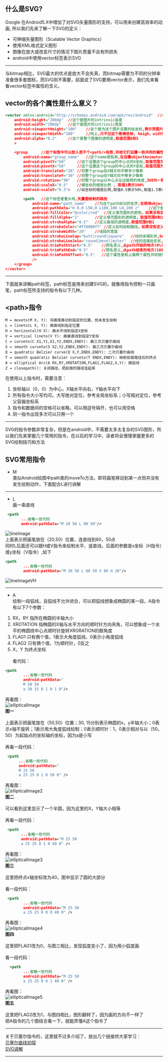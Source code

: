 ## 什么是SVG?
Google 在Android5.X中增加了对SVG矢量图形的支持，可以用来创建高效率的动画, 所以我们先来了解一下SVG的定义： <br>
* 可伸缩矢量图形（Scalable Vector Graphics）
* 使用XML格式定义图形
* 图像在放大或改变尺寸的情况下图片质量不会有所损失
* android中使用vector标签表示SVG
___
与bitmap相比，SVG最大的优点是放大不会失真，而bitmap需要为不同的分辨率准备很多套图标，而SVG则不需要，前面说了SVG要用vector表示，我们先来看看vector标签中属性的含义。
## vector的各个属性是什么意义？
```xml
<vector xmlns:android="http://schemas.android.com/apk/res/android"  //命名空间
    android:height="200dp"  //这个是图片的intrinsic高度
    android:width="200dp"   //这个是图片的intrinsic宽度
    android:viewportHeight="100"    //这个是为这个图片设置的纵坐标,表示将图片分为100等份,主要下面的pathData需要依赖这个坐标的划分
    android:viewportWidth="100"     //同上,只不过这个是横坐标, heigh，width的比例和viewportHeight，viewportWidth的比例必须保持一致，不然图形就会发生形变
    android:alpha="0.2"     //这个是整个图像的透明度,取值范围0到1
    >

    <group      //这个标签中可以放入若干个<path/>标签,并给它们设置一些共同的属性
        android:name="group_name"   //这个name很有用,在设置objectAnimator的时候用来区分给那个部分施加动画
        android:pivotY="50"     //这个设置这个group的中心点的X坐标,取值范围为0到100,在做rotation时有用
        android:pivotX="50"     //这个设置这个group的中心点的Y坐标,取值范围为0到100,在做rotation时有用
        android:translateX="20" //将整个group在X轴方向平移多少像素
        android:translateY="30" //将整个group在Y轴方向平移多少像素
        android:rotation="90"   //将整个group以中心点左边旋转的角度,360为一圈
        android:scaleX="0.5"    //横坐标的缩放比例 , 取值1表示100%
        android:scaleY="0.3">   //纵坐标的缩放比例,取值0.5表示50%,取值1.5表示150%

        <path   //这个标签是重头戏,矢量图绘制的路径
            android:name="path_name"    //为这个path标记的名字,在使用objectAnimator的时候用来区分给哪个部分施加动画
            android:pathData="m 0,0 L50,0 L100,100 L0,100 z"    //这个是SVG的语法,下面讲
            android:fillColor="@color/red"  //定义填充图形的颜色，如果没有定义则不填充路径
            android:fillAlpha="1"       //定义填充图形的透明度，取值范围0到1
            android:strokeAlpha="0.5"   //定义路径的透明度,取值范围0到1
            android:strokeColor="#ff0000ff" //定义如何绘制路径，如果没有定义则不显示路径
            android:strokeWidth="20"    //线段的宽度
            android:strokeLineCap="butt|round|square"   //线的末端形状,butt严格到指定的坐标就截至,round是圆角,square是方形，到指定的坐标后还会再冒出一点来
            android:strokeLineJoin="round|bevel|miter"  //线的连接处形状,round是圆角的,bevel和miter貌似看不出来有什么区别....
            android:trimPathStart="0.5"    //顾名思义,从path开始的地方(0%)去除path,去除到指定的百分比位置,取值范围0到1
            android:trimPathEnd="0.5"      //顾名思义,从path结束的地方(100%的地方)去除path,去除到指定的百分比位置,取值范围0到1
            android:trimPathOffset="0.5"   //这个属性是和上面两个属性共同使用的,单独使用没有用,这个属性的意思是,在去除path的时候设置path原点的位置,按百分比设置,取值范围0到1
            />
    </group>
</vector>
```
***
下面就来讲解path标签，path标签是用来创建SVG的，就像用指令控制一只画笔，path标签所支持的指令有以下几种。
## \<path>指令
    M = moveto(M X, Y): 将画笔移动到指定的位置，但未发生绘制
    L = lineto(L X, Y): 画直线到指定位置
    H = horizontal(H X): 画水平线到指定X坐标
    V = vertical lineto(V Y): 画垂直线到指定Y坐标
    C = curveto(C X1,Y1,X1,Y2,ENDX,ENDY): 画三次贝塞尔曲线
    S = smooth curveto(S X2,Y2,ENDX,ENDY): 画三次贝塞尔曲线
    Q = quadratic Belzier curve(Q X,Y,ENDX,ENDY): 二次贝塞尔曲线
    T = smooth quadratic Belzier curveto(T ENDX,ENDY): 映射前面路径后的终点
    A = elliptical Arc(A RX,RY,XROTATION,FLAG1,FLAG2,X,Y): 画弧线
    Z = closepath(): 关闭路径，把前面的路径连起来
在使用以上指令时，需要注意：
1. 坐标轴以（0，0）为中心，X轴水平向右，Y轴水平向下
2. 所有指令大小写均可。大写绝对定位，参考全局坐标系；小写相对定位，参考父容器坐标系
3. 指令和数据间的空格可以省略，可以用逗号隔开，也可以用空格
4. 同一指令出现多次可以只用一个
***
SVG的指令参数非常复杂，但是在android中，不需要太多太复杂的SVG图形，所以我们先来掌握几个常用的指令，在以后的学习中，读者将会慢慢掌握更多的SVG绘制技巧和方法
## SVG常用指令
* M <br>
类似Android绘图中path类的moveTo方法，即将画笔移动到某一点但并没有发生绘制动作，下面配合L进行讲解
***
* L <br>
画一条直线
```xml
 <path
       ...省略一些代码
       android:pathData="M 20 50 L 80 50"/>
```
![lineImage](https://github.com/13660139155/SVGTest/raw/master/image/lineImage.png)
<br> 上面表示把画笔放在（20,50）位置，连直线到80，50点 <br>
同时L后面还可以跟H或V指令来绘制水平、竖直线，后面的参数是x坐标（H指令）或y坐标（V指令）,如下
```xml
<path
        ...省略一些代码
        android:pathData="M 20 50 L 80 50 V 80 H 20"/>
```
![lineImageVH](https://github.com/13660139155/SVGTest/raw/master/image/lineImageVH.png)
***
* A <br>
绘制一段弧线，且弧线不允许闭合，可以把弧线想象成椭圆的某一段，A指令有以下7个参数：
1. RX，RY 指所在椭圆的半轴大小
2. XROTATION 指椭圆的X轴与水平方向的顺时针方向夹角，可以想象成一个水平的椭圆绕中心点顺时针旋转XRORATION的额角度
3. FLAG1 只有俩个值，1表示大角度弧线，0表示小角度弧线
4. FLAG2 只有俩个值，1为顺时针，0反之
5. X，Y 为终点坐标 <br> <br>
看代码：
```xml
<path
        ...省略一些代码
        android:pathData="
        M 50 50
        a 30 15 0 1 0 1 0"/>
```
再看图：<br>
![ellipticalImage](https://github.com/13660139155/SVGTest/raw/master/image/ellipticalImage.png)
 <br> **图一** <br><br>
上面表示把画笔放在（50,50）位置；30, 15分别表示椭圆的x，y半轴大小；0表示x轴不旋转；1表示用大角度弧线绘制；0表示顺时针：1，0表示相对与以（50，50）为起始点的坐标轴的坐标，因为a是小写 <br> <br>
再看一段代码：
```xml
 <path
      ...省略一些代码
      android:pathData="
      M 25 50
      a 25 25 0 1 0 50 0" />
```
再看图：<br>
![ellipticalImage2](https://github.com/13660139155/SVGTest/raw/master/image/ellipticalImage2.png)
 <br> **图二** <br><br>
可以看到这里显示了一个半圆，因为这里的X，Y轴大小相等 <br> <br>
再看一段代码：
```xml
 <path
       ...省略一些代码
       android:pathData="M 25 50
       a 25 25 0 1 0 40 0" />
```
再看图：<br>
![ellipticalImage3](https://github.com/13660139155/SVGTest/raw/master/image/ellipticalImage3.png)
 <br> **图三** <br><br>
这里把终点x轴坐标改为40，图中显示了圆的大部分 <br> <br>
看一段代码：
```xml
 <path
        ...省略一些代码
        android:pathData="M 25 50
        a 25 25 0 0 0 40 0" />
```
再看图：<br>
![ellipticalImage4](https://github.com/13660139155/SVGTest/raw/master/image/ellipticalImage4.png)
 <br> **图四** <br><br>
这里把FLAG1改为0，与图三相比，发现弧度变小了，因为用小弧度画 <br> <br>
看一段代码：
```xml
  <path
        ...省略一些代码  
        android:pathData="M 25 50
        a 25 25 0 0 1 40 0" />
```
再看图：<br>
![ellipticalImage5](https://github.com/13660139155/SVGTest/raw/master/image/ellipticalImage5.png)
 <br> **图五** <br><br>
这里把FLAG2改为1，与图四相比，图形翻转了，因为画的方向不一样了 <br>
    把A指令的几个图结合看一下，就能弄懂A这个指令了
***
关于贝塞尔指令的，这里就不过多介绍了，放出几个链接供大家学习：<br>
[贝塞尔曲线初探](http://www.cnblogs.com/jay-dong/archive/2012/09/26/2704188.html) <br>
[SVG讲解](https://github.com/OCNYang/Android-Animation-Set/wiki/SVG-讲解) <br>
***
